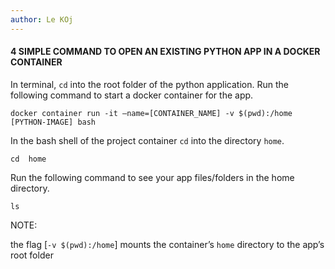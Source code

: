 ```yaml
---
author: Le KOj
---
```


<h4>4 SIMPLE COMMAND TO OPEN AN EXISTING PYTHON APP IN A DOCKER CONTAINER</h4>

In terminal, `cd` into the root folder of the python application.
Run the following command to start a docker container for the app.

`docker container run -it –name=[CONTAINER_NAME] -v $(pwd):/home [PYTHON-IMAGE] bash`

In the bash shell of the project container `cd` into the directory `home`.

`cd  home`

Run the following command to see your app files/folders in the home directory.

`ls`


<p>NOTE: </p>

the flag [`-v $(pwd):/home`] mounts the container’s `home` directory to the app’s root folder
